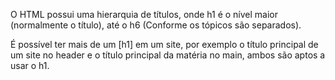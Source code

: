 O HTML possui uma hierarquia de títulos, onde h1 é o nível maior (normalmente o título), até o h6 (Conforme os tópicos são separados).

É possível ter mais de um [h1] em um site, por exemplo o título principal de um site no header e o título principal da matéria no main, ambos são aptos a usar o h1.